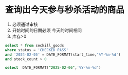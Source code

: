 # 查询出今天参与秒杀活动的商品
1. 必须通过审核
2. 开始时间的日期必须 今天的时间相同
3. 库存>0
```sql
select * from seckill_goods
where status = 'CHECKED_PASS'
and '2024-02-05' = DATE_FORMAT(start_time,'%Y-%m-%d')
and stock_count > 0
```

```sql
select  DATE_FORMAT("2025-02-06",'%Y-%m-%d')

```
